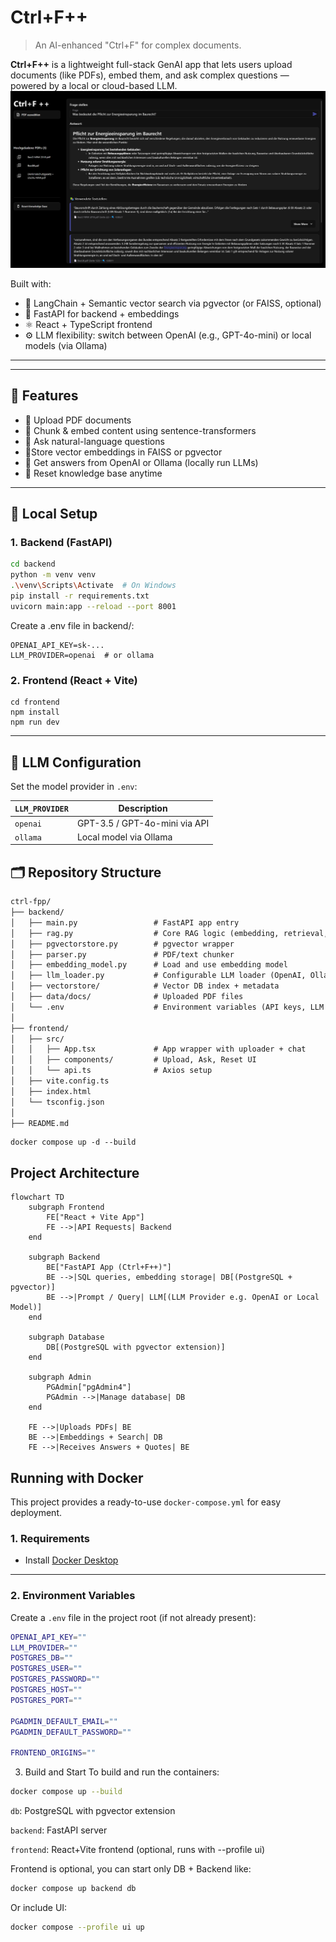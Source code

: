 # Ctrl+F++

> An AI-enhanced "Ctrl+F" for complex documents.

**Ctrl+F++** is a lightweight full-stack GenAI app that lets users upload documents (like PDFs), embed them, and ask complex questions — powered by a local or cloud-based LLM.
![Project](./assets/image.png)

Built with:

- 🧠 LangChain + Semantic vector search via pgvector (or FAISS, optional)
- 🐍 FastAPI for backend + embeddings
- ⚛️ React + TypeScript frontend
- ⚙️ LLM flexibility: switch between OpenAI (e.g., GPT-4o-mini) or local models (via Ollama)

---

---

## 🚀 Features

- 📄 Upload PDF documents
- 🔎 Chunk & embed content using sentence-transformers
- 💬 Ask natural-language questions
- 🔗Store vector embeddings in FAISS or pgvector
- 🤖 Get answers from OpenAI or Ollama (locally run LLMs)
- 🧹 Reset knowledge base anytime

---

## 🧪 Local Setup

### 1. Backend (FastAPI)

```bash
cd backend
python -m venv venv
.\venv\Scripts\Activate  # On Windows
pip install -r requirements.txt
uvicorn main:app --reload --port 8001
```

Create a .env file in backend/:

```
OPENAI_API_KEY=sk-...
LLM_PROVIDER=openai  # or ollama
```

### 2. Frontend (React + Vite)

```
cd frontend
npm install
npm run dev
```

---

## 🔁 LLM Configuration

Set the model provider in `.env`:

| `LLM_PROVIDER` | Description                   |
| -------------- | ----------------------------- |
| `openai`       | GPT-3.5 / GPT-4o-mini via API |
| `ollama`       | Local model via Ollama        |

## 🗂️ Repository Structure

```txt
ctrl-fpp/
├── backend/
│   ├── main.py                 # FastAPI app entry
│   ├── rag.py                  # Core RAG logic (embedding, retrieval, answering)
│   ├── pgvectorstore.py        # pgvector wrapper
│   ├── parser.py               # PDF/text chunker
│   ├── embedding_model.py      # Load and use embedding model
│   ├── llm_loader.py           # Configurable LLM loader (OpenAI, Ollama, etc.)
│   ├── vectorstore/            # Vector DB index + metadata
│   ├── data/docs/              # Uploaded PDF files
│   └── .env                    # Environment variables (API keys, LLM config)
│
├── frontend/
│   ├── src/
│   │   ├── App.tsx             # App wrapper with uploader + chat
│   │   ├── components/         # Upload, Ask, Reset UI
│   │   └── api.ts              # Axios setup
│   ├── vite.config.ts
│   ├── index.html
│   └── tsconfig.json
│
├── README.md
```

```
docker compose up -d --build
```

## Project Architecture

```mermaid
flowchart TD
    subgraph Frontend
        FE["React + Vite App"]
        FE -->|API Requests| Backend
    end

    subgraph Backend
        BE["FastAPI App (Ctrl+F++)"]
        BE -->|SQL queries, embedding storage| DB[(PostgreSQL + pgvector)]
        BE -->|Prompt / Query| LLM[(LLM Provider e.g. OpenAI or Local Model)]
    end

    subgraph Database
        DB[(PostgreSQL with pgvector extension)]
    end

    subgraph Admin
        PGAdmin["pgAdmin4"]
        PGAdmin -->|Manage database| DB
    end

    FE -->|Uploads PDFs| BE
    BE -->|Embeddings + Search| DB
    FE -->|Receives Answers + Quotes| BE
```

## Running with Docker

This project provides a ready-to-use `docker-compose.yml` for easy deployment.

### 1. Requirements

- Install [Docker Desktop](https://www.docker.com/products/docker-desktop/)

---

### 2. Environment Variables

Create a `.env` file in the project root (if not already present):

```bash
OPENAI_API_KEY=""
LLM_PROVIDER=""
POSTGRES_DB=""
POSTGRES_USER=""
POSTGRES_PASSWORD=""
POSTGRES_HOST=""
POSTGRES_PORT=""

PGADMIN_DEFAULT_EMAIL=""
PGADMIN_DEFAULT_PASSWORD=""

FRONTEND_ORIGINS=""
```

3. Build and Start
   To build and run the containers:

```bash
docker compose up --build
```

`db`: PostgreSQL with pgvector extension

`backend`: FastAPI server

`frontend`: React+Vite frontend (optional, runs with --profile ui)

Frontend is optional, you can start only DB + Backend like:

```bash
docker compose up backend db
```

Or include UI:

```bash
docker compose --profile ui up
```
